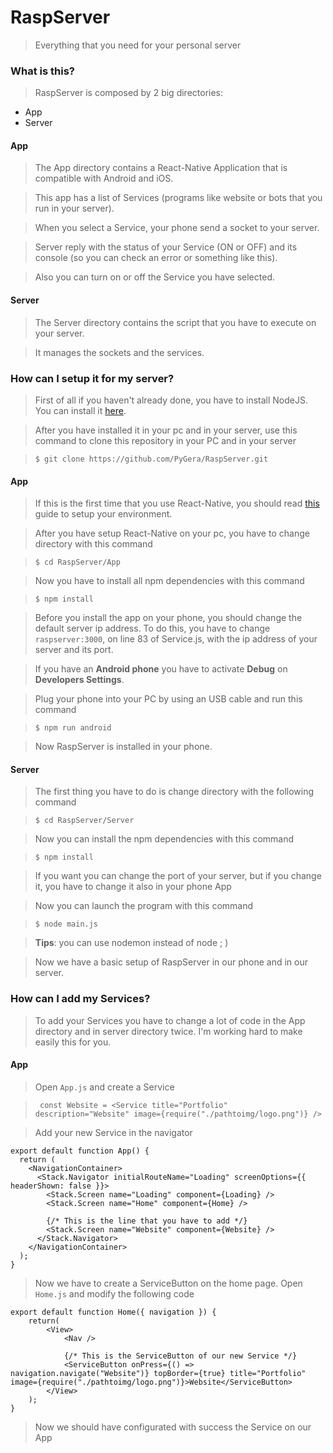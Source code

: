 # RaspServer
> Everything that you need for your personal server

### What is this?
> RaspServer is composed by 2 big directories:

- App
- Server
  
#### App
> The App directory contains a React-Native Application that is compatible with Android and iOS.

> This app has a list of Services (programs like website or bots that you run in your server).

> When you select a Service, your phone send a socket to your server.

> Server reply with the status of your Service (ON or OFF) and its console (so you can check an error or something like this).

> Also you can turn on or off the Service you have selected.

#### Server
> The Server directory contains the script that you have to execute on your server.

> It manages the sockets and the services.

### How can I setup it for my server?

> First of all if you haven't already done, you have to install NodeJS. You can install it [here](https://nodejs.org/ "NodeJS").

> After you have installed it in your pc and in your server, use this command to clone this repository in your PC and in your server

> ``` $ git clone https://github.com/PyGera/RaspServer.git ```

#### App

> If this is the first time that you use React-Native, you should read [this](https://reactnative.dev/docs/environment-setup "React-Native Guide") guide to setup your environment.

> After you have setup React-Native on your pc, you have to change directory with this command

> ``` $ cd RaspServer/App ```

> Now you have to install all npm dependencies with this command

> ``` $ npm install ```

> Before you install the app on your phone, you should change the default server ip address. To do this, you have to change ``` raspserver:3000 ```, on line 83 of Service.js, with the ip address of your server and its port.

> If you have an **Android phone** you have to activate **Debug** on **Developers Settings**.

> Plug your phone into your PC by using an USB cable and run this command 

> ``` $ npm run android ```

> Now RaspServer is installed in your phone.

#### Server

> The first thing you have to do is change directory with the following command

> ``` $ cd RaspServer/Server ```

> Now you can install the npm dependencies with this command

> ``` $ npm install ```

> If you want you can change the port of your server, but if you change it, you have to change it also in your phone App

> Now you can launch the program with this command

> ``` $ node main.js ```

> **Tips**: you can use nodemon instead of node ; )

> Now we have a basic setup of RaspServer in our phone and in our server.

### How can I add my Services?

> To add your Services you have to change a lot of code in the App directory and in server directory twice. I'm working hard to make easily this for you.

#### App

> Open ``` App.js ``` and create a Service

> ``` const Website = <Service title="Portfolio" description="Website" image={require("./pathtoimg/logo.png")} />``` 

> Add your new Service in the navigator

``` 
export default function App() {
  return (
    <NavigationContainer>
      <Stack.Navigator initialRouteName="Loading" screenOptions={{ headerShown: false }}>
        <Stack.Screen name="Loading" component={Loading} />
        <Stack.Screen name="Home" component={Home} />
        
        {/* This is the line that you have to add */}
        <Stack.Screen name="Website" component={Website} />
      </Stack.Navigator>
    </NavigationContainer>
  );
}
``` 

> Now we have to create a ServiceButton on the home page. Open ``` Home.js ``` and modify the following code

``` 
export default function Home({ navigation }) {
    return(
        <View>
            <Nav />

            {/* This is the ServiceButton of our new Service */}
            <ServiceButton onPress={() => navigation.navigate("Website")} topBorder={true} title="Portfolio" image={require("./pathtoimg/logo.png")}>Website</ServiceButton>
        </View>
    );
} 
```

> Now we should have configurated with success the Service on our App